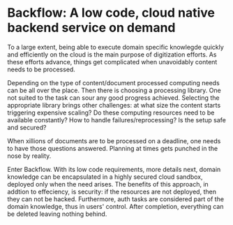 # Backflow: A low code, cloud native backend service on demand 

To a large extent, being able to execute domain specific knowlegde quickly and efficiently on the cloud is the main purpose of digitization efforts. As these efforts advance, things get complicated when unavoidably content needs to be processed. 

Depending on the type of content/document processed computing needs can be all over the place. Then there is choosing a processing library. One not suited to the task can sour any good progress achieved. Selecting the appropriate library brings other challenges: at what size the content starts triggering expensive scaling? Do these computing resources need to be available constantly? How to handle failures/reprocessing? Is the setup safe and secured?

When xillions of documents are to be processed on a deadline, one needs to have those questions answered. Planning at times gets punched in the nose by reality.

Enter Backflow. With its low code requirements, more details next, domain knowledge can be encapsulated in a highly secured cloud sandbox, deployed only when the need arises. The benefits of this approach, in addtion to effeciency, is security: if the resources are not deployed, then they can not be hacked. Furthermore, auth tasks are considered part of the domain knowledge, thus in users' control. After completion, everything can be deleted leaving nothing behind.
